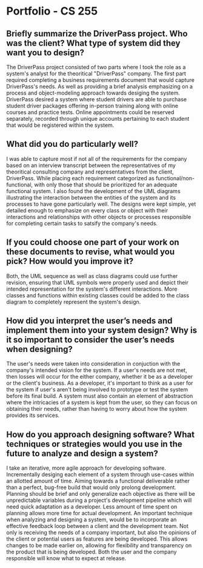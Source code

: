 # Portfolio - CS 255

## Briefly summarize the DriverPass project. Who was the client? What type of system did they want you to design?

The DriverPass project consisted of two parts where I took the role as a system's analyst for the theoritical "DriverPass" company. The first part required completing a business requirements document that would capture DriverPass's needs. As well as providing a brief analysis emphasizing on a process and object-modeling approach towards desiging the system. DriverPass desired a system where student drivers are able to purchase student driver packages offering in-person training along with online courses and practice tests. Online appointments could be reserved separately, recorded through unique accounts pertaining to each student that would be registered within the system.

## What did you do particularly well?

I was able to capture most if not all of the requirements for the company based on an interview transcript between the representatives of my theoritical consulting company and representatives from the client, DriverPass. While placing each requirement categorized as functional/non-functional, with only those that should be prioritized for an adequate functional system. I also found the development of the UML diagrams illustrating the interaction between the entities of the system and its processes to have gone particularly well. The designs were kept simple, yet detailed enough to emphasize on every class or object with their interactions and relationships with other objects or processes responsible for completing certain tasks to satsify the company's needs.

## If you could choose one part of your work on these documents to revise, what would you pick? How would you improve it?

Both, the UML sequence as well as class diagrams could use further revision, ensuring that UML symbols were properly used and depict their intended representation for the system's different interactions. More classes and functions within existing classes could be added to the class diagram to completely represent the system's design.

## How did you interpret the user’s needs and implement them into your system design? Why is it so important to consider the user’s needs when designing?

The user's needs were taken into consideration in conjuction with the company's intended vision for the system. If a user's needs are not met, then losses will occur for the either company, whether it be as a developer or the client's business. As a developer, it's important to think as a user for the system if user's aren't being involved to prototype or test the system before its final build. A system must also contain an element of abstraction where the intricacies of a system is kept from the user, so they can focus on obtaining their needs, rather than having to worry about how the system provides its services.

## How do you approach designing software? What techniques or strategies would you use in the future to analyze and design a system?

I take an iterative, more agile approach for developing software. Incrementally desiging each element of a system through use-cases within an allotted amount of time. Aiming towards a functional deliverable rather than a perfect, bug-free build that would only prolong development. Planning should be brief and only generalize each objective as there will be unpredictable variables during a project's development pipeline which will need quick adaptation as a developer. Less amount of time spent on planning allows more time for actual development. An important technique when analyzing and designing a system, would be to incorporate an effective feedback loop between a client and the development team. Not only is receiving the needs of a company important, but also the opinions of the client or potential users as features are being developed. This allows changes to be made earlier on, allowing for flexibility and transparency on the product that is being developed. Both the user and the company responsible will know what to expect at release.
